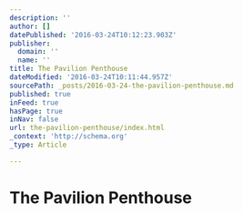 ```yaml
---
description: ''
author: []
datePublished: '2016-03-24T10:12:23.903Z'
publisher:
  domain: ''
  name: ''
title: The Pavilion Penthouse
dateModified: '2016-03-24T10:11:44.957Z'
sourcePath: _posts/2016-03-24-the-pavilion-penthouse.md
published: true
inFeed: true
hasPage: true
inNav: false
url: the-pavilion-penthouse/index.html
_context: 'http://schema.org'
_type: Article

---
```

# The Pavilion Penthouse